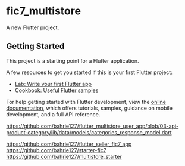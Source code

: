 # fic7_multistore

A new Flutter project.

## Getting Started

This project is a starting point for a Flutter application.

A few resources to get you started if this is your first Flutter project:

- [Lab: Write your first Flutter app](https://docs.flutter.dev/get-started/codelab)
- [Cookbook: Useful Flutter samples](https://docs.flutter.dev/cookbook)

For help getting started with Flutter development, view the
[online documentation](https://docs.flutter.dev/), which offers tutorials,
samples, guidance on mobile development, and a full API reference.

https://github.com/bahrie127/flutter_multistore_user_app/blob/03-api-product-category/lib/data/models/categories_response_model.dart

https://github.com/bahrie127/flutter_seller_fic7_app
https://github.com/bahrie127/starter-fic7
https://github.com/bahrie127/multistore_starter